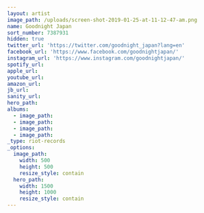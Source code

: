 ```yaml
---
layout: artist
image_path: /uploads/screen-shot-2019-01-25-at-11-12-47-am.png
name: Goodnight Japan
sort_number: 7387931
hidden: true
twitter_url: 'https://twitter.com/goodnight_japan?lang=en'
facebook_url: 'https://www.facebook.com/goodnightjapan/'
instagram_url: 'https://www.instagram.com/goodnightjapan/'
spotify_url:
apple_url:
youtube_url:
amazon_url:
jb_url:
sanity_url:
hero_path:
albums:
  - image_path:
  - image_path:
  - image_path:
  - image_path:
_type: riot-records
_options:
  image_path:
    width: 500
    height: 500
    resize_style: contain
  hero_path:
    width: 1500
    height: 1000
    resize_style: contain
---
```


